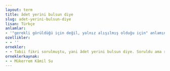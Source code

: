 ```yaml
---
layout: term
title: âdet yerini bulsun diye
slug: adet-yerini-bulsun-diye
lisan: Türkçe
anlamlar:
- '"gerekli görüldüğü için değil, yalnız alışılmış olduğu için" anlamında kullanılan bir söz'
ozellikler:
- - ''
ornekler:
- - Tabii fikri sorulmuştu, yani âdet yerini bulsun diye. Soruldu ama reddedişi dikkate alınmadı.
orneklerkaynak:
- - Mükerrem Kâmil Su
---
```

